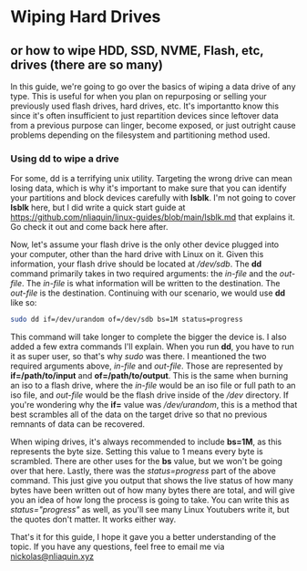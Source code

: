 # Wiping Hard Drives
## or how to wipe HDD, SSD, NVME, Flash, etc, drives (there are so many)

In this guide, we're going to go over the basics of wiping a data drive of any type. This is useful for when you plan on repurposing or selling your previously used flash drives, hard drives, etc. It's importantto know this since it's often insufficient to just repartition devices since leftover data from a previous purpose can linger, become exposed, or just outright cause problems depending on the filesystem and partitioning method used.

### Using dd to wipe a drive
For some, dd is a terrifying unix utility. Targeting the wrong drive can mean losing data, which is why it's important to make sure that you can identify your partitions and block devices carefully with **lsblk**. I'm not going to cover **lsblk** here, but I did write a quick start guide at https://github.com/nliaquin/linux-guides/blob/main/lsblk.md that explains it. Go check it out and come back here after.

Now, let's assume your flash drive is the only other device plugged into your computer, other than the hard drive with Linux on it. Given this information, your flash drive should be located at */dev/sdb*. The **dd** command primarily takes in two required arguments: the *in-file* and the *out-file*. The *in-file* is what information will be written to the destination. The *out-file* is the destination. Continuing with our scenario, we would use **dd** like so:
```bash
sudo dd if=/dev/urandom of=/dev/sdb bs=1M status=progress
```

This command will take longer to complete the bigger the device is. I also added a few extra commands I'll explain. When you run **dd**, you have to run it as super user, so that's why *sudo* was there. I meantioned the two required arguments above, *in-file* and *out-file*. Those are represented by **if=/path/to/input** and **of=/path/to/output**. This is the same when burning an iso to a flash drive, where the *in-file* would be an iso file or full path to an iso file, and *out-file* would be the flash drive inside of the */dev* directory. If you're wondering why the **if=** value was */dev/urandom*, this is a method that best scrambles all of the data on the target drive so that no previous remnants of data can be recovered. 

When wiping drives, it's always recommended to include **bs=1M**, as this represents the byte size. Setting this value to 1 means every byte is scrambled. There are other uses for the **bs** value, but we won't be going over that here. Lastly, there was the *status=progress* part of the above command. This just give you output that shows the live status of how many bytes have been written out of how many bytes there are total, and will give you an idea of how long the process is going to take. You can write this as *status="progress"* as well, as you'll see many Linux Youtubers write it, but the quotes don't matter. It works either way.

That's it for this guide, I hope it gave you a better understanding of the topic. If you have any questions, feel free to email me via nickolas@nliaquin.xyz
